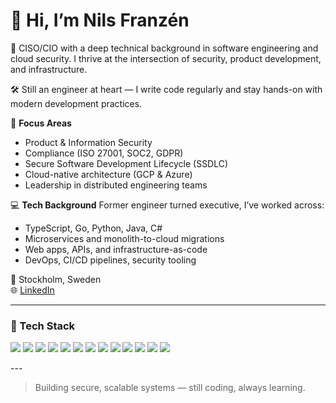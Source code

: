 # 👋 Hi, I’m Nils Franzén

🚀 CISO/CIO with a deep technical background in software engineering and cloud security. I thrive at the intersection of security, product development, and infrastructure.

🛠️ Still an engineer at heart — I write code regularly and stay hands-on with modern development practices.

🔐 **Focus Areas**
- Product & Information Security
- Compliance (ISO 27001, SOC2, GDPR)
- Secure Software Development Lifecycle (SSDLC)
- Cloud-native architecture (GCP & Azure)
- Leadership in distributed engineering teams

💻 **Tech Background**
Former engineer turned executive, I’ve worked across:
- TypeScript, Go, Python, Java, C#
- Microservices and monolith-to-cloud migrations
- Web apps, APIs, and infrastructure-as-code
- DevOps, CI/CD pipelines, security tooling

📍 Stockholm, Sweden  
🌐 [LinkedIn](https://www.linkedin.com/in/nilsfranzen/)

---

### 🧰 Tech Stack
<p>
  <img src="https://img.shields.io/badge/TypeScript-3178C6?style=for-the-badge&logo=typescript&logoColor=white" />
  <img src="https://img.shields.io/badge/Go-00ADD8?style=for-the-badge&logo=go&logoColor=white" />
  <img src="https://img.shields.io/badge/Python-3776AB?style=for-the-badge&logo=python&logoColor=white" />
  <img src="https://img.shields.io/badge/Java-007396?style=for-the-badge&logo=java&logoColor=white" />
  <img src="https://img.shields.io/badge/C%23-239120?style=for-the-badge&logo=c-sharp&logoColor=white" />
  <img src="https://img.shields.io/badge/Nuxt3-00DC82?style=for-the-badge&logo=nuxt.js&logoColor=white" />
  <img src="https://img.shields.io/badge/Vuetify3-1867C0?style=for-the-badge&logo=vuetify&logoColor=white" />
  <img src="https://img.shields.io/badge/OpenAI-412991?style=for-the-badge&logo=openai&logoColor=white" />
  <img src="https://img.shields.io/badge/Gemini-4285F4?style=for-the-badge&logo=google&logoColor=white" />
  <img src="https://img.shields.io/badge/GCP-4285F4?style=for-the-badge&logo=google-cloud&logoColor=white" />
  <img src="https://img.shields.io/badge/Azure-0078D4?style=for-the-badge&logo=microsoft-azure&logoColor=white" />
  <img src="https://img.shields.io/badge/Docker-2496ED?style=for-the-badge&logo=docker&logoColor=white" />
  <img src="https://img.shields.io/badge/Kubernetes-326CE5?style=for-the-badge&logo=kubernetes&logoColor=white" />
</p>
---

> Building secure, scalable systems — still coding, always learning.
